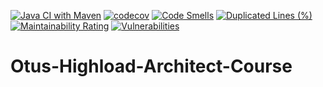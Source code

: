 [![Java CI with Maven](https://github.com/n-dobryukha/Otus-Highload-Architect-Course/actions/workflows/build.yml/badge.svg)](https://github.com/n-dobryukha/Otus-Highload-Architect-Course/actions/workflows/build.yml)
[![codecov](https://codecov.io/gh/n-dobryukha/Otus-Highload-Architect-Course/graph/badge.svg?token=KL1BVYZS9Y)](https://codecov.io/gh/n-dobryukha/Otus-Highload-Architect-Course)
[![Code Smells](https://sonarcloud.io/api/project_badges/measure?project=n-dobryukha_Otus-Highload-Architect-Course&metric=code_smells)](https://sonarcloud.io/summary/new_code?id=n-dobryukha_Otus-Highload-Architect-Course)
[![Duplicated Lines (%)](https://sonarcloud.io/api/project_badges/measure?project=n-dobryukha_Otus-Highload-Architect-Course&metric=duplicated_lines_density)](https://sonarcloud.io/summary/new_code?id=n-dobryukha_Otus-Highload-Architect-Course)
[![Maintainability Rating](https://sonarcloud.io/api/project_badges/measure?project=n-dobryukha_Otus-Highload-Architect-Course&metric=sqale_rating)](https://sonarcloud.io/summary/new_code?id=n-dobryukha_Otus-Highload-Architect-Course)
[![Vulnerabilities](https://sonarcloud.io/api/project_badges/measure?project=n-dobryukha_Otus-Highload-Architect-Course&metric=vulnerabilities)](https://sonarcloud.io/summary/new_code?id=n-dobryukha_Otus-Highload-Architect-Course)

# Otus-Highload-Architect-Course